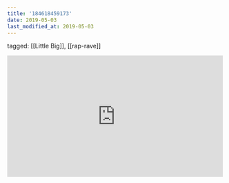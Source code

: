 ```yaml
---
title: '184618459173'
date: 2019-05-03
last_modified_at: 2019-05-03
---
```

tagged: [[Little Big]], [[rap-rave]]
<iframe allow="autoplay; fullscreen; picture-in-picture" allowfullscreen="" frameborder="0" height="281" src="https://player.vimeo.com/video/155089463?title=0&amp;byline=0&amp;portrait=0&amp;app_id=122963" title="LITTLE BIG - BIG DICK" width="500"></iframe>